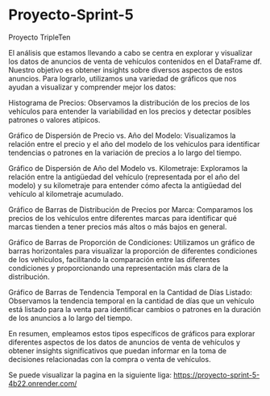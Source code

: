 # Proyecto-Sprint-5
Proyecto TripleTen

El análisis que estamos llevando a cabo se centra en explorar y visualizar los datos de anuncios de venta de vehículos contenidos en el DataFrame df. Nuestro objetivo es obtener insights sobre diversos aspectos de estos anuncios. Para lograrlo, utilizamos una variedad de gráficos que nos ayudan a visualizar y comprender mejor los datos:

Histograma de Precios: Observamos la distribución de los precios de los vehículos para entender la variabilidad en los precios y detectar posibles patrones o valores atípicos.

Gráfico de Dispersión de Precio vs. Año del Modelo: Visualizamos la relación entre el precio y el año del modelo de los vehículos para identificar tendencias o patrones en la variación de precios a lo largo del tiempo.

Gráfico de Dispersión de Año del Modelo vs. Kilometraje: Exploramos la relación entre la antigüedad del vehículo (representada por el año del modelo) y su kilometraje para entender cómo afecta la antigüedad del vehículo al kilometraje acumulado.

Gráfico de Barras de Distribución de Precios por Marca: Comparamos los precios de los vehículos entre diferentes marcas para identificar qué marcas tienden a tener precios más altos o más bajos en general.

Gráfico de Barras de Proporción de Condiciones: Utilizamos un gráfico de barras horizontales para visualizar la proporción de diferentes condiciones de los vehículos, facilitando la comparación entre las diferentes condiciones y proporcionando una representación más clara de la distribución.

Gráfico de Barras de Tendencia Temporal en la Cantidad de Días Listado: Observamos la tendencia temporal en la cantidad de días que un vehículo está listado para la venta para identificar cambios o patrones en la duración de los anuncios a lo largo del tiempo.

En resumen, empleamos estos tipos específicos de gráficos para explorar diferentes aspectos de los datos de anuncios de venta de vehículos y obtener insights significativos que puedan informar en la toma de decisiones relacionadas con la compra o venta de vehículos.

Se puede visualizar la pagina en la siguiente liga: https://proyecto-sprint-5-4b22.onrender.com/
